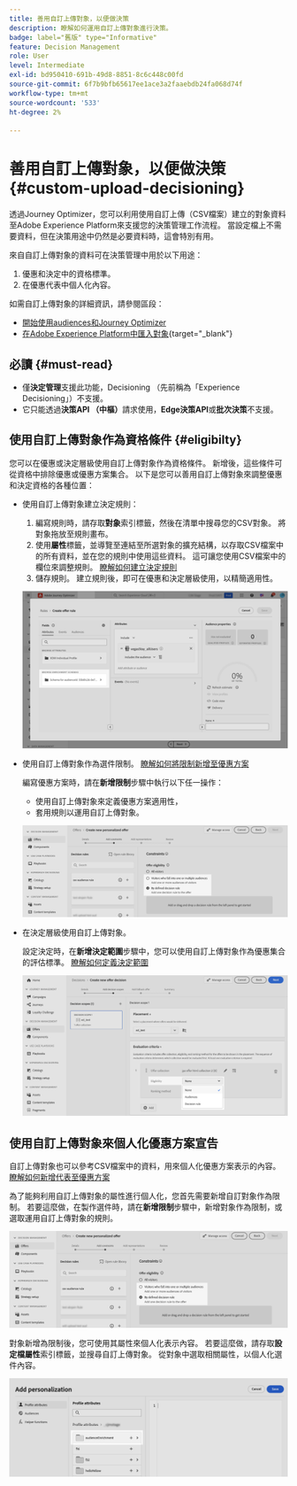 ```yaml
---
title: 善用自訂上傳對象，以便做決策
description: 瞭解如何運用自訂上傳對象進行決策。
badge: label="舊版" type="Informative"
feature: Decision Management
role: User
level: Intermediate
exl-id: bd950410-691b-49d8-8851-8c6c448c00fd
source-git-commit: 6f7b9bfb65617ee1ace3a2faaebdb24fa068d74f
workflow-type: tm+mt
source-wordcount: '533'
ht-degree: 2%

---
```


# 善用自訂上傳對象，以便做決策 {#custom-upload-decisioning}

透過Journey Optimizer，您可以利用使用自訂上傳（CSV檔案）建立的對象資料至Adobe Experience Platform來支援您的決策管理工作流程。 當設定檔上不需要資料，但在決策用途中仍然是必要資料時，這會特別有用。

來自自訂上傳對象的資料可在決策管理中用於以下用途：

1. 優惠和決定中的資格標準。
2. 在優惠代表中個人化內容。

如需自訂上傳對象的詳細資訊，請參閱區段：

* [開始使用audiences和Journey Optimizer](../audience/about-audiences.md)
* [在Adobe Experience Platform中匯入對象](https://experienceleague.adobe.com/en/docs/experience-platform/segmentation/ui/audience-portal#import-audience){target="_blank"}

## 必讀 {#must-read}

* 僅&#x200B;**決定管理**&#x200B;支援此功能，Decisioning （先前稱為「Experience Decisioning」）不支援。
* 它只能透過&#x200B;**決策API （中樞）**&#x200B;請求使用，**Edge決策API**&#x200B;或&#x200B;**批次決策**&#x200B;不支援。

## 使用自訂上傳對象作為資格條件 {#eligibilty}

您可以在優惠或決定層級使用自訂上傳對象作為資格條件。 新增後，這些條件可從資格中排除優惠或優惠方案集合。 以下是您可以善用自訂上傳對象來調整優惠和決定資格的各種位置：

* 使用自訂上傳對象建立決定規則：

   1. 編寫規則時，請存取&#x200B;**對象**&#x200B;索引標籤，然後在清單中搜尋您的CSV對象。 將對象拖放至規則畫布。
   1. 使用&#x200B;**屬性**&#x200B;標籤，並導覽至連結至所選對象的擴充結構，以存取CSV檔案中的所有資料，並在您的規則中使用這些資料。 這可讓您使用CSV檔案中的欄位來調整規則。 [瞭解如何建立決定規則](../offers/offer-library/creating-decision-rules.md)
   1. 儲存規則。 建立規則後，即可在優惠和決定層級使用，以精簡適用性。

  ![](assets/csv-rule.png)

* 使用自訂上傳對象作為選件限制。 [瞭解如何將限制新增至優惠方案](../offers/offer-library/add-constraints.md)

  編寫優惠方案時，請在&#x200B;**新增限制**&#x200B;步驟中執行以下任一操作：

   * 使用自訂上傳對象來定義優惠方案適用性，
   * 套用規則以運用自訂上傳對象。

  ![](assets/csv-offer.png)

* 在決定層級使用自訂上傳對象。

  設定決定時，在&#x200B;**新增決定範圍**&#x200B;步驟中，您可以使用自訂上傳對象作為優惠集合的評估標準。 [瞭解如何定義決定範圍](../offers/offer-activities/create-offer-activities.md#add-decision-scopes)

  ![](assets/csv-decision.png)

## 使用自訂上傳對象來個人化優惠方案宣告

自訂上傳對象也可以參考CSV檔案中的資料，用來個人化優惠方案表示的內容。 [瞭解如何新增代表至優惠方案](../offers/offer-library/add-representations.md)

為了能夠利用自訂上傳對象的屬性進行個人化，您首先需要新增自訂對象作為限制。 若要這麼做，在製作選件時，請在&#x200B;**新增限制**&#x200B;步驟中，新增對象作為限制，或選取運用自訂上傳對象的規則。

![](assets/csv-offer.png)

對象新增為限制後，您可使用其屬性來個人化表示內容。 若要這麼做，請存取&#x200B;**設定檔屬性**&#x200B;索引標籤，並搜尋自訂上傳對象。 從對象中選取相關屬性，以個人化選件內容。

![](assets/csv-perso.png)
